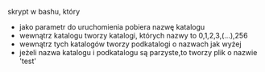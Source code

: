  skrypt w bashu, który
- jako parametr do uruchomienia pobiera nazwę katalogu
- wewnątrz katalogu tworzy katalogi, których nazwy to 0,1,2,3,(...),256
- wewnątrz tych katalogów tworzy podkatalogi o nazwach jak wyżej
- jeżeli nazwa katalogu i podkatalogu są parzyste,to tworzy plik o nazwie 'test'
